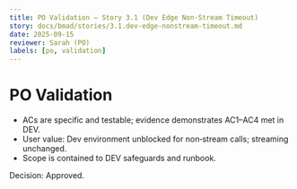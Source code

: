 ```yaml
---
title: PO Validation — Story 3.1 (Dev Edge Non‑Stream Timeout)
story: docs/bmad/stories/3.1.dev-edge-nonstream-timeout.md
date: 2025-09-15
reviewer: Sarah (PO)
labels: [po, validation]
---
```


# PO Validation

- ACs are specific and testable; evidence demonstrates AC1–AC4 met in DEV.
- User value: Dev environment unblocked for non‑stream calls; streaming unchanged.
- Scope is contained to DEV safeguards and runbook.

Decision: Approved.

